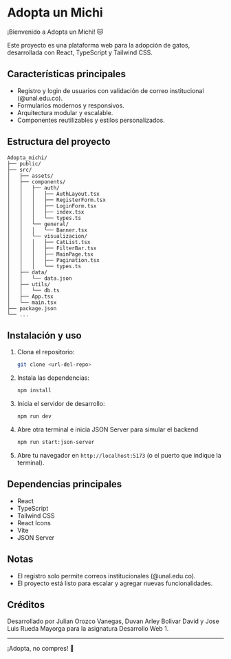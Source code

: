 # Adopta un Michi

¡Bienvenido a Adopta un Michi! 🐱

Este proyecto es una plataforma web para la adopción de gatos, desarrollada con React, TypeScript y Tailwind CSS.

## Características principales

- Registro y login de usuarios con validación de correo institucional (@unal.edu.co).
- Formularios modernos y responsivos.
- Arquitectura modular y escalable.
- Componentes reutilizables y estilos personalizados.

## Estructura del proyecto

```
Adopta_michi/
├── public/
├── src/
│   ├── assets/
│   ├── components/
│   │   ├── auth/
│   │   │   ├── AuthLayout.tsx
│   │   │   ├── RegisterForm.tsx
│   │   │   ├── LoginForm.tsx
│   │   │   ├── index.tsx
│   │   │   └── types.ts
│   │   └── general/
│   │   │   └── Banner.tsx
│   │   └── visualizacion/
│   │   │   ├── CatList.tsx
│   │   │   ├── FilterBar.tsx
│   │   │   ├── MainPage.tsx
│   │   │   ├── Pagination.tsx
│   │   │   └── types.ts
│   ├── data/
│   │   └── data.json
│   ├── utils/
│   │   └── db.ts
│   ├── App.tsx
│   └── main.tsx
├── package.json
└── ...
```

## Instalación y uso

1. Clona el repositorio:
   ```sh
   git clone <url-del-repo>
   ```
2. Instala las dependencias:
   ```sh
   npm install
   ```
3. Inicia el servidor de desarrollo:
   ```sh
   npm run dev
   ```
4. Abre otra terminal e inicia JSON Server para simular el backend
   ```sh
   npm run start:json-server
   ```
5. Abre tu navegador en `http://localhost:5173` (o el puerto que indique la terminal).

## Dependencias principales
- React
- TypeScript
- Tailwind CSS
- React Icons
- Vite
- JSON Server

## Notas
- El registro solo permite correos institucionales (@unal.edu.co).
- El proyecto está listo para escalar y agregar nuevas funcionalidades.

## Créditos
Desarrollado por Julian Orozco Vanegas, Duvan Arley Bolivar David y Jose Luis Rueda Mayorga para la asignatura Desarrollo Web 1.

---
¡Adopta, no compres! 🐾
